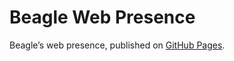 # Beagle Web Presence

Beagle’s web presence, published on [GitHub Pages](https://jGleitz.github.io/Beagle/branches/implementation-plan-spelling-fixes).